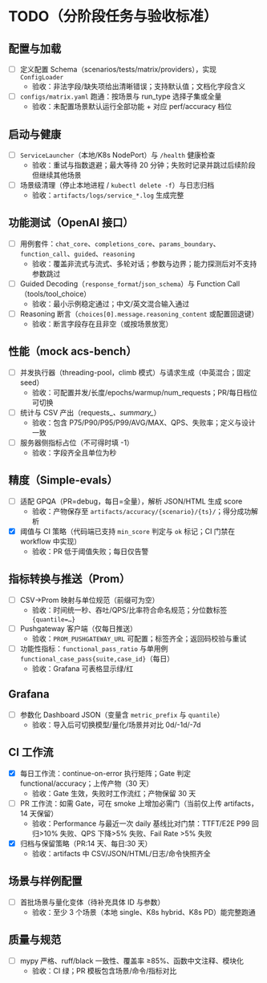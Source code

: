# TODO（分阶段任务与验收标准）

## 配置与加载
- [ ] 定义配置 Schema（scenarios/tests/matrix/providers），实现 `ConfigLoader`
  - 验收：非法字段/缺失项给出清晰错误；支持默认值；文档化字段含义
- [ ] `configs/matrix.yaml` 跑通：按场景与 run_type 选择子集或全量
  - 验收：未配置场景默认运行全部功能 + 对应 perf/accuracy 档位

## 启动与健康
- [ ] `ServiceLauncher`（本地/K8s NodePort）与 `/health` 健康检查
  - 验收：重试与指数退避；最大等待 20 分钟；失败时记录并跳过后续阶段但继续其他场景
- [ ] 场景级清理（停止本地进程 / `kubectl delete -f`）与日志归档
  - 验收：`artifacts/logs/service_*.log` 生成完整

## 功能测试（OpenAI 接口）
- [ ] 用例套件：`chat_core`、`completions_core`、`params_boundary`、`function_call`、`guided`、`reasoning`
  - 验收：覆盖非流式与流式、多轮对话；参数与边界；能力探测后对不支持参数跳过
- [ ] Guided Decoding（`response_format`/`json_schema`）与 Function Call（tools/tool_choice）
  - 验收：最小示例稳定通过；中文/英文混合输入通过
- [ ] Reasoning 断言（`choices[0].message.reasoning_content` 或配置回退键）
  - 验收：断言字段存在且非空（或按场景放宽）

## 性能（mock acs-bench）
- [ ] 并发执行器（threading-pool，climb 模式）与请求生成（中英混合；固定 seed）
  - 验收：可配置并发/长度/epochs/warmup/num_requests；PR/每日档位可切换
- [ ] 统计与 CSV 产出（requests_*、summary_*）
  - 验收：包含 P75/P90/P95/P99/AVG/MAX、QPS、失败率；定义与设计一致
- [ ] 服务器侧指标占位（不可得时填 -1）
  - 验收：字段齐全且单位为秒

## 精度（Simple-evals）
- [ ] 适配 GPQA（PR=debug，每日=全量），解析 JSON/HTML 生成 score
  - 验收：产物保存至 `artifacts/accuracy/{scenario}/{ts}/`；得分成功解析
- [x] 阈值与 CI 策略（代码端已支持 `min_score` 判定与 `ok` 标记；CI 门禁在 workflow 中实现）
  - 验收：PR 低于阈值失败；每日仅告警

## 指标转换与推送（Prom）
- [ ] CSV→Prom 映射与单位规范（前缀可为空）
  - 验收：时间统一秒、吞吐/QPS/比率符合命名规范；分位数标签 `{quantile=…}`
- [ ] Pushgateway 客户端（仅每日推送）
  - 验收：`PROM_PUSHGATEWAY_URL` 可配置；标签齐全；返回码校验与重试
- [ ] 功能性指标：`functional_pass_ratio` 与单用例 `functional_case_pass{suite,case_id}`（每日）
  - 验收：Grafana 可表格显示绿/红

## Grafana
- [ ] 参数化 Dashboard JSON（变量含 `metric_prefix` 与 `quantile`）
  - 验收：导入后可切换模型/量化/场景并对比 0d/-1d/-7d

## CI 工作流
- [x] 每日工作流：continue-on-error 执行矩阵；Gate 判定 functional/accuracy；上传产物（30 天）
  - 验收：Gate 生效，失败时工作流红；产物保留 30 天
- [ ] PR 工作流：如需 Gate，可在 smoke 上增加必需门（当前仅上传 artifacts，14 天保留）
  - 验收：Performance 与最近一次 daily 基线比对门禁：TTFT/E2E P99 回归>10% 失败、QPS 下降>5% 失败、Fail Rate >5% 失败
- [x] 归档与保留策略（PR:14 天、每日:30 天）
  - 验收：artifacts 中 CSV/JSON/HTML/日志/命令快照齐全

## 场景与样例配置
- [ ] 首批场景与量化变体（待补充具体 ID 与参数）
  - 验收：至少 3 个场景（本地 single、K8s hybrid、K8s PD）能完整跑通

## 质量与规范
- [ ] mypy 严格、ruff/black 一致性、覆盖率 ≥85%、函数中文注释、模块化
  - 验收：CI 绿；PR 模板包含场景/命令/指标对比
